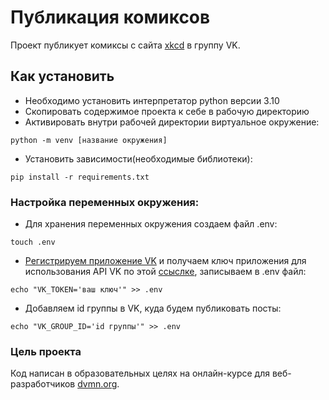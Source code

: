 # Публикация комиксов

Проект публикует комиксы с сайта [xkcd](https://xkcd.com) в группу VK.

## Как установить

* Необходимо установить интерпретатор python версии 3.10
* Cкопировать содержимое проекта к себе в рабочую директорию
* Активировать внутри рабочей директории виртуальное окружение:
```
python -m venv [название окружения]
```
* Установить зависимости(необходимые библиотеки):
```
pip install -r requirements.txt
```

### Настройка переменных окружения:

* Для хранения переменных окружения создаем файл .env:
```
touch .env
```
* [Регистрируем приложение VK](https://vk.com/dev) и получаем ключ приложения для использования API VK
по этой [ссыслке](https://vk.com/dev/implicit_flow_user), записываем в .env файл:
```
echo "VK_TOKEN='ваш ключ'" >> .env
```
* Добавляем id группы в VK, куда будем публиковать посты:
```
echo "VK_GROUP_ID='id группы'" >> .env
```

### Цель проекта

Код написан в образовательных целях на онлайн-курсе для веб-разработчиков [dvmn.org](https://dvmn.org/).
